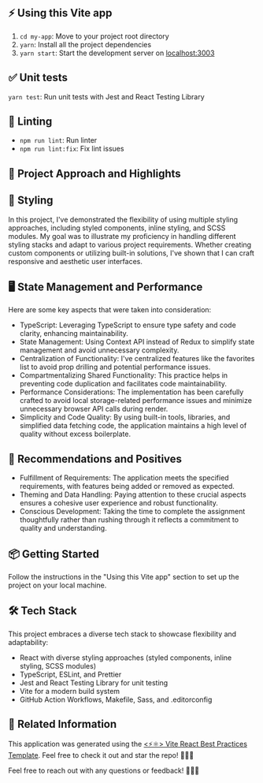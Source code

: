 ## ⚡ Using this Vite app

1.  `cd my-app`: Move to your project root directory
2.  `yarn`: Install all the project dependencies
3.  `yarn start`: Start the development server on [localhost:3003](http://localhost:3003)

## ✅ Unit tests

`yarn test`: Run unit tests with Jest and React Testing Library

## 🔦 Linting

- `npm run lint`: Run linter
- `npm run lint:fix`: Fix lint issues

## 📐 Project Approach and Highlights

## 💅 Styling

In this project, I've demonstrated the flexibility of using multiple styling approaches, including styled components, inline styling, and SCSS modules. My goal was to illustrate my proficiency in handling different styling stacks and adapt to various project requirements. Whether creating custom components or utilizing built-in solutions, I've shown that I can craft responsive and aesthetic user interfaces.

## 🖥️ State Management and Performance
Here are some key aspects that were taken into consideration:

- TypeScript: Leveraging TypeScript to ensure type safety and code clarity, enhancing maintainability.
- State Management: Using Context API instead of Redux to simplify state management and avoid unnecessary complexity.
- Centralization of Functionality: I've centralized features like the favorites list to avoid prop drilling and potential performance issues.
- Compartmentalizing Shared Functionality: This practice helps in preventing code duplication and facilitates code maintainability.
- Performance Considerations: The implementation has been carefully crafted to avoid local storage-related performance issues and minimize unnecessary browser API calls during render.
- Simplicity and Code Quality: By using built-in tools, libraries, and simplified data fetching code, the application maintains a high level of quality without excess boilerplate.


## 🌟 Recommendations and Positives

- Fulfillment of Requirements: The application meets the specified requirements, with features being added or removed as expected.
- Theming and Data Handling: Paying attention to these crucial aspects ensures a cohesive user experience and robust functionality.
- Conscious Development: Taking the time to complete the assignment thoughtfully rather than rushing through it reflects a commitment to quality and understanding.


## 📦 Getting Started

Follow the instructions in the "Using this Vite app" section to set up the project on your local machine.

## 🛠 Tech Stack

This project embraces a diverse tech stack to showcase flexibility and adaptability:

- React with diverse styling approaches (styled components, inline styling, SCSS modules)
- TypeScript, ESLint, and Prettier
- Jest and React Testing Library for unit testing
- Vite for a modern build system
- GitHub Action Workflows, Makefile, Sass, and .editorconfig


## 🔄 Related Information

This application was generated using the [<⚡⚛️> Vite React Best Practices Template](https://github.com/CodelyTV/vite-react_best_practices-template). Feel free to check it out and star the repo! 🌟😊🙌

Feel free to reach out with any questions or feedback! 🌟😊🙌

